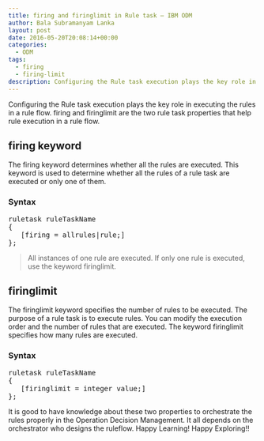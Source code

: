 ```yaml
---
title: firing and firinglimit in Rule task – IBM ODM
author: Bala Subramanyam Lanka
layout: post
date: 2016-05-20T20:08:14+00:00
categories:
  - ODM
tags:
  - firing
  - firing-limit
description: Configuring the Rule task execution plays the key role in executing the rules in a rule flow. firing and firinglimit are the two rule task properties that help rule execution in a rule flow.
---
```

Configuring the Rule task execution plays the key role in executing the rules in a rule flow. firing and firinglimit are the two rule task properties that help rule execution in a rule flow.

## firing keyword

<p class="shortdesc">
  The firing keyword determines whether all the rules are executed. This keyword is used to determine whether all the rules of a rule task are executed or only one of them.
</p>

### Syntax

<pre class="toolbar:0 lang:default decode:true">
ruletask ruleTaskName 
{
   [firing = allrules|rule;] 
};
</pre>

> <div class="section">
>   All instances of one rule are executed. If only one rule is executed, use the keyword firinglimit.
> </div>

## firinglimit

<p class="shortdesc">
  The firinglimit keyword specifies the number of rules to be executed. The purpose of a rule task is to execute rules. You can modify the execution order and the number of rules that are executed. The keyword firinglimit specifies how many rules are executed.
</p>

### Syntax

<pre class="toolbar:0 lang:default decode:true ">ruletask ruleTaskName 
{
   [firinglimit = integer value;] 
};</pre>

It is good to have knowledge about these two properties to orchestrate the rules properly in the Operation Decision Management. It all depends on the orchestrator who designs the ruleflow. Happy Learning! Happy Exploring!!